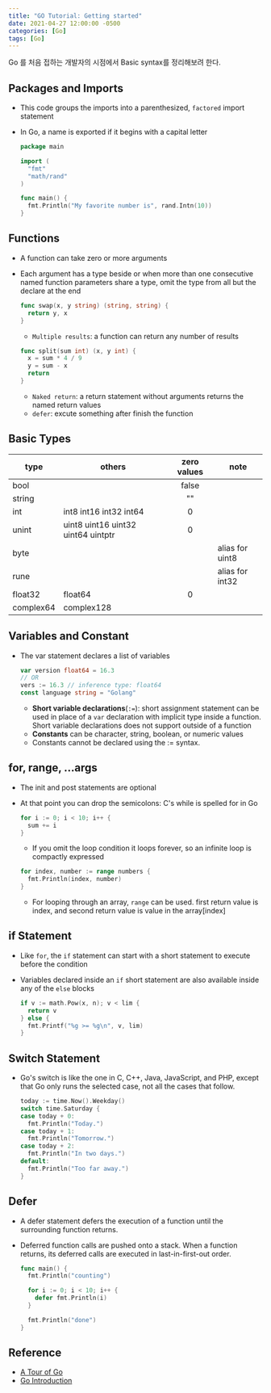 ```yaml
---
title: "GO Tutorial: Getting started"
date: 2021-04-27 12:00:00 -0500
categories: [Go]
tags: [Go]
---
```


Go 를 처음 접하는 개발자의 시점에서 Basic syntax를 정리해보려 한다.

## Packages and Imports

- This code groups the imports into a parenthesized, `factored` import statement
- In Go, a name is exported if it begins with a capital letter

  ```go
  package main

  import (
    "fmt"
    "math/rand"
  )

  func main() {
    fmt.Println("My favorite number is", rand.Intn(10))
  }
  ```

## Functions

- A function can take zero or more arguments
- Each argument has a type beside or when more than one consecutive named function parameters share a type, omit the type from all but the declare at the end

  ```go
  func swap(x, y string) (string, string) {
    return y, x
  }
  ```

  - `Multiple results`: a function can return any number of results

  ```go
  func split(sum int) (x, y int) {
    x = sum * 4 / 9
    y = sum - x
    return
  }
  ```

  - `Naked return`: a return statement without arguments returns the named return values
  - `defer`: excute something after finish the function

## Basic Types

| type      | others                             | zero values | note            |
| --------- | ---------------------------------- | :---------: | --------------- |
| bool      |                                    |    false    |                 |
| string    |                                    |     ""      |                 |
| int       | int8 int16 int32 int64             |      0      |                 |
| unint     | uint8 uint16 uint32 uint64 uintptr |      0      |                 |
| byte      |                                    |             | alias for uint8 |
| rune      |                                    |             | alias for int32 |
| float32   | float64                            |      0      |                 |
| complex64 | complex128                         |             |                 |

## Variables and Constant

- The var statement declares a list of variables

  ```go
  var version float64 = 16.3
  // OR
  vers := 16.3 // inference type: float64
  const language string = "Golang"
  ```

  - **Short variable declarations**(`:=`): short assignment statement can be used in place of a `var` declaration with implicit type inside a function. Short variable declarations does not support outside of a function
  - **Constants** can be character, string, boolean, or numeric values
  - Constants cannot be declared using the := syntax.

## for, range, ...args

- The init and post statements are optional
- At that point you can drop the semicolons: C's while is spelled for in Go

  ```go
  for i := 0; i < 10; i++ {
    sum += i
  }
  ```

  - If you omit the loop condition it loops forever, so an infinite loop is compactly expressed

  ```go
  for index, number := range numbers {
    fmt.Println(index, number)
  }
  ```

  - For looping through an array, `range` can be used. first return value is index, and second return value is value in the array\[index\]

## if Statement

- Like `for`, the `if` statement can start with a short statement to execute before the condition
- Variables declared inside an `if` short statement are also available inside any of the `else` blocks

  ```go
  if v := math.Pow(x, n); v < lim {
  	return v
  } else {
  	fmt.Printf("%g >= %g\n", v, lim)
  }
  ```

## Switch Statement

- Go's switch is like the one in C, C++, Java, JavaScript, and PHP, except that Go only runs the selected case, not all the cases that follow.

  ```go
  today := time.Now().Weekday()
  switch time.Saturday {
  case today + 0:
    fmt.Println("Today.")
  case today + 1:
    fmt.Println("Tomorrow.")
  case today + 2:
    fmt.Println("In two days.")
  default:
    fmt.Println("Too far away.")
  }
  ```

## Defer

- A defer statement defers the execution of a function until the surrounding function returns.
- Deferred function calls are pushed onto a stack. When a function returns, its deferred calls are executed in last-in-first-out order.

  ```go
  func main() {
    fmt.Println("counting")

    for i := 0; i < 10; i++ {
      defer fmt.Println(i)
    }

    fmt.Println("done")
  }
  ```

## Reference

- [A Tour of Go](https://tour.golang.org/list)
- [Go Introduction](https://www.youtube.com/watch?v=jIwtEXBmt38)
